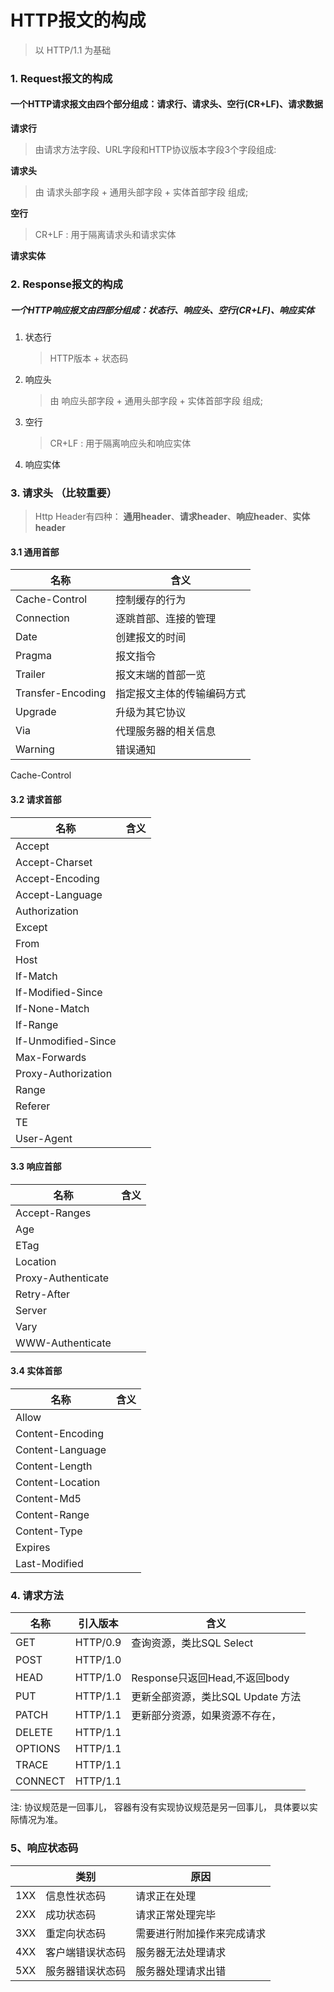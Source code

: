 # HTTP报文的构成
> 以 HTTP/1.1 为基础


### 1. Request报文的构成
#### 一个HTTP请求报文由四个部分组成：**请求行**、**请求头**、**空行(CR+LF)**、**请求数据**

**请求行**
> 由请求方法字段、URL字段和HTTP协议版本字段3个字段组成:

**请求头**
> 由 请求头部字段 + 通用头部字段 + 实体首部字段 组成;

**空行**
   > CR+LF : 用于隔离请求头和请求实体

**请求实体**

### 2. Response报文的构成
##### 一个HTTP响应报文由四部分组成：**状态行**、**响应头**、**空行(CR+LF)**、**响应实体**

1. 状态行
   >  HTTP版本 + 状态码
2. 响应头
   > 由 响应头部字段 + 通用头部字段 + 实体首部字段 组成;
3. 空行
   > CR+LF : 用于隔离响应头和响应实体
4. 响应实体


### 3. 请求头 （比较重要）
> Http Header有四种： **通用header**、**请求header**、**响应header**、**实体header**

#### 3.1 通用首部

|    名称              |     含义               |
| ------------------- | ---------------------- |
|   Cache-Control     |  控制缓存的行为           |
|   Connection        |  逐跳首部、连接的管理      |
|   Date              |  创建报文的时间           |
|   Pragma            |  报文指令                |
|   Trailer           |  报文末端的首部一览        |
|   Transfer-Encoding |  指定报文主体的传输编码方式 |
|   Upgrade           |  升级为其它协议           |
|   Via               |  代理服务器的相关信息      |
|   Warning           |  错误通知                |

Cache-Control


#### 3.2 请求首部

|    名称                 |      含义     |
| ---------------------- | -----------   |
|    Accept              |               |
|    Accept-Charset      |               |
|    Accept-Encoding     |               |
|    Accept-Language     |               |
|    Authorization       |               |
|    Except              |               |
|    From                |               |
|    Host                |               |
|    If-Match            |               |
|    If-Modified-Since   |               |
|    If-None-Match       |               |
|    If-Range            |               |
|    If-Unmodified-Since |               |
|    Max-Forwards        |               |
|    Proxy-Authorization |               |
|    Range               |               |
|    Referer             |               |
|    TE                  |               |
|    User-Agent          |               |


#### 3.3 响应首部

|    名称                 |      含义     |
| ---------------------- | -----------   |
|    Accept-Ranges       |   |
|    Age                 |   |
|    ETag                |   |
|    Location            |   |
|    Proxy-Authenticate  |   |
|    Retry-After         |   |
|    Server              |   |
|    Vary                |   |
|    WWW-Authenticate    |   |


#### 3.4 实体首部

|    名称                 |      含义     |
| ---------------------- | -----------   |
|    Allow               |  |
|    Content-Encoding    |  |
|    Content-Language    |  |
|    Content-Length      |  |
|    Content-Location    |  |
|    Content-Md5         |  |
|    Content-Range       |  |
|    Content-Type        |  |
|    Expires             |  |
|    Last-Modified       |  |


### 4. 请求方法

|    名称          | 引入版本   |   含义                      |
| ----------------| --------- |--------------------------- |
| GET             |  HTTP/0.9 | 查询资源，类比SQL Select      |
| POST            |  HTTP/1.0 | |
| HEAD            |  HTTP/1.0 | Response只返回Head,不返回body |
| PUT             |  HTTP/1.1 | 更新全部资源，类比SQL Update 方法  |
| PATCH           |  HTTP/1.1 | 更新部分资源，如果资源不存在，  |
| DELETE          |  HTTP/1.1 | |
| OPTIONS         |  HTTP/1.1 | |
| TRACE           |  HTTP/1.1 | |
| CONNECT         |  HTTP/1.1 | |
注: 协议规范是一回事儿， 容器有没有实现协议规范是另一回事儿， 具体要以实际情况为准。

### 5、响应状态码
|        |  类别          | 原因                 |
| ------ | ------        | ------               |
| 1XX    | 信息性状态码    | 请求正在处理            |
| 2XX    | 成功状态码      | 请求正常处理完毕        |
| 3XX    | 重定向状态码    | 需要进行附加操作来完成请求 |
| 4XX    | 客户端错误状态码 | 服务器无法处理请求       |
| 5XX    | 服务器错误状态码 | 服务器处理请求出错       |

